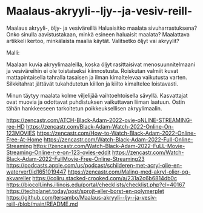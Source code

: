 # Maalaus-akryyli--ljy--ja-vesiv-reill-
Maalaus akryyli-, öljy- ja vesiväreillä
Haluaisitko maalata sivuharrastuksena? Onko sinulla aavistustakaan, minkä esineen haluaisit maalata? Maalattava artikkeli kertoo, minkälaista maalia käytät. Valitsetko öljyt vai akryylit?

Malli:

Maalaan kuvia akryylimaaleilla, koska öljyt rasittaisivat menosuunnitelmaani ja vesiväreihin ei ole toistaiseksi kiinnostusta. Roiskutan valmiit kuvat mattapintaisella tahralla tasaisen ja ilman kimaltelevaa vaikutusta varten. Silkkitahrat jättävät tukahdutetun kiillon ja kiilto kimaltelee loistavasti.

Minun täytyy maalata kolme viljelijää vaihtoehtoisella sävyllä. Kasvattajat ovat muovia ja odottavat puhdistuksen vaikuttavan liiman laatuun. Ostin tähän hankkeeseen tarkoitetun poikkeuksellisen akryylimaalin.

https://zencastr.com/ATCH-Black-Adam-2022-ovie-oNLINE-STREAMING-ree-HD
https://zencastr.com/Black-Adam-Watch-2022-Online-On-123MOVIES
https://zencastr.com/How-to-Watch-Black-Adam-2022-Online-Free-At-Home
https://zencastr.com/Watch-Black-Adam-2022-Full-Online-Streaming
https://zencastr.com/Watch-Black-Adam-2022-FuLL-Movie-Streaming-Online-r-e-on-123-ovies-eddit
https://zencastr.com/Watch-Black-Adam-2022-FullMovie-Free-Online-Streaming23
https://podcasts.apple.com/us/podcast/schilderen-met-acryl-olie-en-waterverf/id1651019447
https://zencastr.com/Maling-med-akryl-olier-og-akvareller
https://coliru.stacked-crooked.com/a/231a2c6b6814db0c
https://biocoll.inhs.illinois.edu/portal/checklists/checklist.php?cl=40167
https://techplanet.today/post/sprojt-eller-borst-en-polymerplet
https://github.com/tersambo/Maalaus-akryyli--ljy--ja-vesiv-reill-/blob/main/README.md
